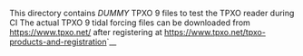 This directory contains *DUMMY* TPXO 9 files to test the TPXO reader during CI
The actual TPXO 9 tidal forcing files can be downloaded from <https://www.tpxo.net/>
after registering at <https://www.tpxo.net/tpxo-products-and-registration>`__

